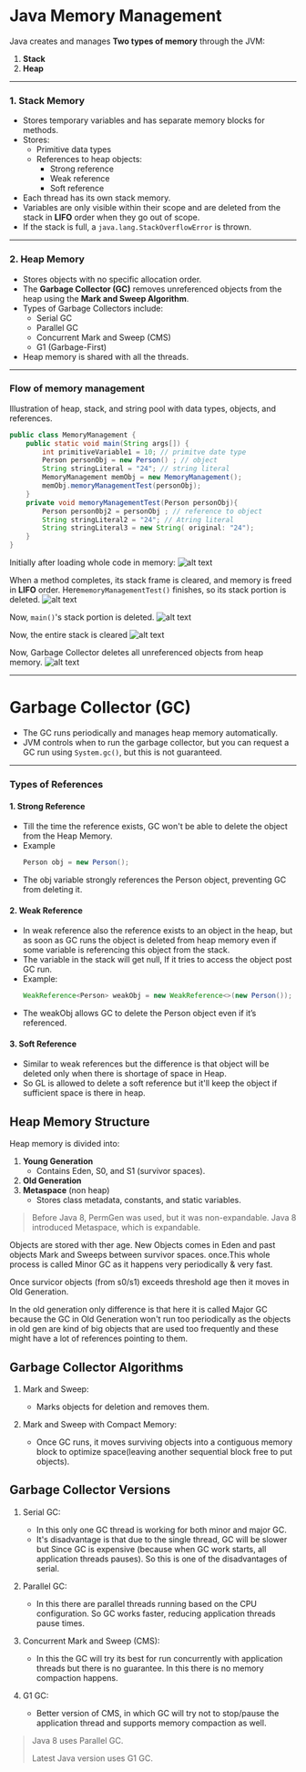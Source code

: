 # Java Memory Management

Java creates and manages **Two types of memory** through the JVM:

1. **Stack**
2. **Heap**

---

### 1.  Stack Memory

- Stores temporary variables and has separate memory blocks for methods.
- Stores:
  - Primitive data types
  - References to heap objects:
    - Strong reference
    - Weak reference
    - Soft reference
- Each thread has its own stack memory.
- Variables are only visible within their scope and are deleted from the stack in **LIFO** order when they go out of scope.
- If the stack is full, a `java.lang.StackOverflowError` is thrown.

---

### 2. Heap Memory

- Stores objects with no specific allocation order.
- The **Garbage Collector (GC)** removes unreferenced objects from the heap using the **Mark and Sweep Algorithm**.
- Types of Garbage Collectors include:
  - Serial GC
  - Parallel GC
  - Concurrent Mark and Sweep (CMS)
  - G1 (Garbage-First)
- Heap memory is shared with all the threads.

---

### Flow of memory management

Illustration of heap, stack, and string pool with data types, objects, and references.

```java
public class MemoryManagement {
    public static void main(String args[]) {
        int primitiveVariable1 = 10; // primitve date type
        Person personObj = new Person() ; // object
        String stringLiteral = "24"; // string literal
        MemoryManagement memObj = new MemoryManagement();
        memObj.memoryManagementTest(personObj);
    }
    private void memoryManagementTest(Person personObj){
        Person person0bj2 = personObj ; // reference to object
        String stringLiteral2 = "24"; // Atring literal
        String stringLiteral3 = new String( original: "24");
    }
}
```

Initially after loading whole code in memory:
![alt text](../../assets/memMangement1.png)

When a method completes, its stack frame is cleared, and memory is freed in **LIFO** order. Here`memoryManagementTest()` finishes, so its stack portion is deleted.
![alt text](../../assets/memMangement2.png)

Now, `main()`'s stack portion is deleted.
![alt text](../../assets/memMangement3.png)

Now, the entire stack is cleared
![alt text](../../assets/memMangement4.png)

Now, Garbage Collector deletes all unreferenced objects from heap memory.
![alt text](../../assets/memMangement5.png)

---

# Garbage Collector (GC)

- The GC runs periodically and manages heap memory automatically.
- JVM controls when to run the garbage collector, but you can request a GC run using `System.gc()`, but this is not guaranteed.

---

### Types of References

#### 1. **Strong Reference**

- Till the time the reference exists, GC won't be able to delete the object from the Heap Memory.
- Example
    ```java
    Person obj = new Person();
    ```
- The obj variable strongly references the Person object, preventing GC from deleting it.

#### 2. **Weak Reference**

- In weak reference also the reference exists to an object in the heap, but as soon as GC runs the object is deleted from heap memory even if some variable is referencing this object from the stack.
- The variable in the stack will get null, If it tries to access the object post GC run.
- Example:
    ```java
    WeakReference<Person> weakObj = new WeakReference<>(new Person());
    ```
- The weakObj allows GC to delete the Person object even if it’s referenced.

#### 3. **Soft Reference**

- Similar to weak references but the difference is that object will be deleted only when there is shortage of space in Heap.
- So GL is allowed to delete a soft reference but it'll keep the object if sufficient space is there in heap.

## Heap Memory Structure

Heap memory is divided into:

1. **Young Generation**
    - Contains Eden, S0, and S1 (survivor spaces).
2. **Old Generation**
3. **Metaspace** (non heap)
    - Stores class metadata, constants, and static variables.

> Before Java 8, PermGen was used, but it was non-expandable. Java 8 introduced Metaspace, which is expandable.

Objects are stored with ther age. New Objects comes in Eden and past objects Mark and Sweeps between survivor spaces. once.This whole process is called Minor GC as it happens very periodically & very fast.

Once survicor objects (from s0/s1) exceeds threshold age then it moves in Old Generation.

In the old generation only difference is that here it is called Major GC because the GC in Old Generation won't run too periodically as the objects in old gen are kind of big objects that are used too frequently and these might have a lot of references pointing to them.



## Garbage Collector Algorithms

1. Mark and Sweep:
    - Marks objects for deletion and removes them.

2. Mark and Sweep with Compact Memory:
    - Once GC runs, it moves surviving objects into a contiguous memory block to optimize space(leaving another sequential block free to put objects).

## Garbage Collector Versions

1. Serial GC:
    - In this only one GC thread is working for both minor and major GC.
    - It's disadvantage is that due to the single thread, GC will be slower but Since GC is expensive (because when GC work starts, all application threads pauses). So this is one of the disadvantages of serial.

2. Parallel GC:
    - In this there are parallel threads running based on the CPU configuration. So GC works faster, reducing application threads pause times.

3. Concurrent Mark and Sweep (CMS):
    - In this the GC will try its best for run concurrently with application threads but there is no guarantee. In this there is no memory compaction happens.

4. G1 GC:
    - Better version of CMS, in which GC will try not to stop/pause the application thread and supports memory compaction as well.

> Java 8 uses Parallel GC.
>
> Latest Java version uses G1 GC.
